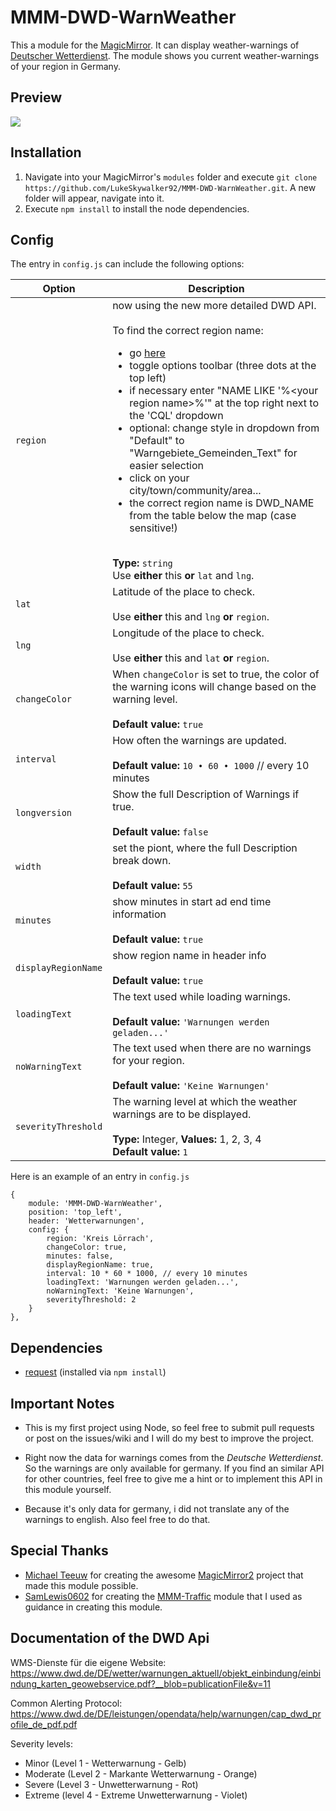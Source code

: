MMM-DWD-WarnWeather
===================
This a module for the [MagicMirror](https://github.com/MichMich/MagicMirror). It can display weather-warnings of [Deutscher Wetterdienst](http://www.dwd.de/DE/Home/home_node.html). The module shows you current weather-warnings of your region in Germany.

## Preview

![](https://github.com/LukeSkywalker92/MMM-DWD-WarnWeather/blob/master/screenshot.png?raw=true)

## Installation
1. Navigate into your MagicMirror's `modules` folder and execute `git clone https://github.com/LukeSkywalker92/MMM-DWD-WarnWeather.git`. A new folder will appear, navigate into it.
2. Execute `npm install` to install the node dependencies.



## Config
The entry in `config.js` can include the following options:

|Option|Description|
|---|---|
|`region`|now using the new more detailed DWD API.<br><br>To find the correct region name:<br><ul><li>go [here](https://maps.dwd.de/geoserver/dwd/wms?service=WMS&version=1.1.0&request=GetMap&layers=dwd:Warngebiete_Gemeinden&styles=&bbox=5.876914,47.270362,15.037507,55.044381&width=1024&height=868&srs=EPSG:4326&format=application/openlayers#)</li><li>toggle options toolbar (three dots at the top left)</li><li>if necessary enter "NAME LIKE '%&lt;your region name&gt;%'" at the top right next to the 'CQL' dropdown</li><li>optional: change style in dropdown from "Default" to "Warngebiete_Gemeinden_Text" for easier selection</li><li>click on your city/town/community/area...</li><li>the correct region name is DWD_NAME from the table below the map (case sensitive!)</li></ul><br>**Type:** `string`<br>Use **either** this **or** `lat` and `lng`.|
|`lat`|Latitude of the place to check.<br><br>Use **either** this and `lng` **or** `region`.|
|`lng`|Longitude of the place to check.<br><br>Use **either** this and `lat` **or** `region`.|
|`changeColor`|When `changeColor` is set to true, the color of the warning icons will change based on the warning level. <br><br>**Default value:** `true`|
|`interval`|How often the warnings are updated.<br><br>**Default value:** `10 • 60 • 1000` // every 10 minutes|
|`longversion`|Show the full Description of Warnings if true.<br><br>**Default value:** `false`|
|`width`|set the piont, where the full Description break down.<br><br>**Default value:** `55`|
|`minutes`|show minutes in start ad end time information<br><br>**Default value:** `true`|
|`displayRegionName`|show region name in header info<br><br>**Default value:** `true`|
|`loadingText`|The text used while loading warnings.<br><br>**Default value:** `'Warnungen werden geladen...'`|
|`noWarningText`|The text used when there are no warnings for your region.<br><br>**Default value:** `'Keine Warnungen'`|
|`severityThreshold`|The warning level at which the weather warnings are to be displayed.<br><br>**Type:** Integer, **Values:** 1, 2, 3, 4<br>**Default value:** `1`|


Here is an example of an entry in `config.js`
```
{
	module: 'MMM-DWD-WarnWeather',
	position: 'top_left',
	header: 'Wetterwarnungen',
	config: {
		region: 'Kreis Lörrach',
		changeColor: true,
		minutes: false,
		displayRegionName: true,
		interval: 10 * 60 * 1000, // every 10 minutes
		loadingText: 'Warnungen werden geladen...',
		noWarningText: 'Keine Warnungen',
		severityThreshold: 2
	}
},
```

## Dependencies
- [request](https://www.npmjs.com/package/request) (installed via `npm install`)

## Important Notes
- This is my first project using Node, so feel free to submit pull requests or post on the issues/wiki and I will do my best to improve the project.
- Right now the data for warnings comes from the *Deutsche Wetterdienst*. So the warnings are only available for germany. If you find an similar API for other countries, feel free to give me a hint or to implement this API in this module yourself.

- Because it's only data for germany, i did not translate any of the warnings to english. Also feel free to do that.

## Special Thanks
- [Michael Teeuw](https://github.com/MichMich) for creating the awesome [MagicMirror2](https://github.com/MichMich/MagicMirror/tree/develop) project that made this module possible.
- [SamLewis0602](https://github.com/SamLewis0602) for creating the [MMM-Traffic](https://github.com/SamLewis0602/MMM-Traffic) module that I used as guidance in creating this module.

## Documentation of the DWD Api
WMS-Dienste für die eigene Website: https://www.dwd.de/DE/wetter/warnungen_aktuell/objekt_einbindung/einbindung_karten_geowebservice.pdf?__blob=publicationFile&v=11

Common Alerting Protocol: https://www.dwd.de/DE/leistungen/opendata/help/warnungen/cap_dwd_profile_de_pdf.pdf

Severity levels:
- Minor (Level 1 - Wetterwarnung - Gelb)
- Moderate (Level 2 - Markante Wetterwarnung - Orange)
- Severe (Level 3 - Unwetterwarnung - Rot)
- Extreme (level 4 - Extreme Unwetterwarnung - Violet)
